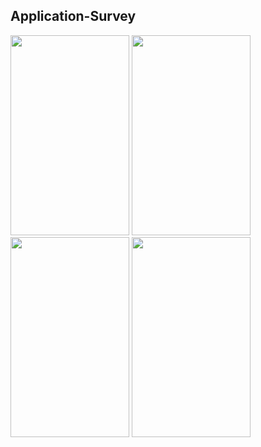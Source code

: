 ## Application-Survey

<img src="https://user-images.githubusercontent.com/36994388/46426416-5f08cc00-c760-11e8-8252-009c069574e6.jpg" width="190" height="320"> <img src="https://user-images.githubusercontent.com/36994388/46426428-6a5bf780-c760-11e8-83ab-8a894db529ff.jpg" width="190" height="320">  <img src="https://user-images.githubusercontent.com/36994388/46426434-70ea6f00-c760-11e8-83b0-24edce5f15f0.jpg" width="190" height="320"> 
 <img src="https://user-images.githubusercontent.com/36994388/46427139-63ce7f80-c762-11e8-901c-15dde2d457f1.jpg" width="190" height="320">
